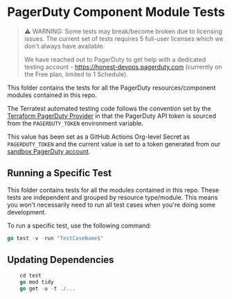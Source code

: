 # PagerDuty Component Module Tests

>
> ⚠️ WARNING: Some tests may break/become broken due to licensing issues. The current set of tests requires
> 5 full-user licenses which we don't always have available.
>
> We have reached out to PagerDuty to get help with
> a dedicated testing account - https://honest-devops.pagerduty.com (currently on the Free plan, limited to 1 Schedule).
>

This folder contains the tests for all the PagerDuty resources/component modules contained in this repo.

The Terratest automated testing code follows the convention set by the [Terraform PagerDuty Provider](https://registry.terraform.io/providers/PagerDuty/pagerduty/latest/docs)
in that the PagerDuty API token is sourced from the `PAGERDUTY_TOKEN` environment variable.

This value has been set as a GitHub Actions Org-level Secret as `PAGERDUTY_TOKEN` and the current value is set to a token
generated from our [sandbox PagerDuty account](https://start.1password.com/open/i?a=VXS5N4NL2JFYXPI7UPCI6VQCGQ&v=prb56mfnpzdlem3ka7klsfw2bq&i=mrxvuqd2qfsxvi7wovhejp7n74&h=honestbank.1password.com).

## Running a Specific Test

This folder contains tests for all the modules contained in this repo. These tests are independent and grouped by resource
type/module. This means you won't necessarily need to run all test cases when you're doing some development.

To run a specific test, use the following command:

```go
go test -v -run "TestCaseName$"
```

## Updating Dependencies

```go
    cd test
    go mod tidy
    go get -u -t ./...
```
